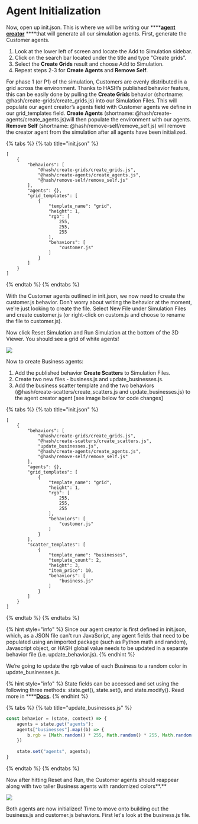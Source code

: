 # Agent Initialization

Now, open up init.json. This is where we will be writing our ****[**agent creator**](https://docs.hash.ai/core/anatomy-of-an-agent/initial-state) ****that will generate all our simulation agents. First, generate the Customer agents. 

1. Look at the lower left of screen and locate the Add to Simulation sidebar. 
2. Click on the search bar located under the title and type “Create grids”.
3. Select the **Create Grids** result and choose Add to Simulation.
4. Repeat steps 2-3 for **Create Agents** and **Remove Self**.

For phase 1 \(or P1\) of the simulation, Customers are evenly distributed in a grid across the environment. Thanks to HASH’s published behavior feature, this can be easily done by pulling the **Create Grids** behavior \(shortname: @hash/create-grids/create\_grids.js\) into our Simulation Files. This will populate our agent creator’s agents field with Customer agents we define in our grid\_templates field. **Create Agents** \(shortname: @hash/create-agents/create\_agents.js\)will then populate the environment with our agents. **Remove Self** \(shortname: @hash/remove-self/remove\_self.js\) will remove the creator agent from the simulation after all agents have been initialized.

{% tabs %}
{% tab title="init.json" %}
```text
[
    {
        "behaviors": [
            "@hash/create-grids/create_grids.js",
            "@hash/create-agents/create_agents.js",
            "@hash/remove-self/remove_self.js"
        ],
        "agents": {},
        "grid_templates": [
            {
                "template_name": "grid",
                "height": 1,
                "rgb": [
                    255,
                    255,
                    255
                ],
                "behaviors": [
                    "customer.js"
                ]
            }
        ]
    }
]
```
{% endtab %}
{% endtabs %}

With the Customer agents outlined in init.json, we now need to create the customer.js behavior. Don’t worry about writing the behavior at the moment, we’re just looking to create the file. Select New File under Simulation Files and create customer.js \(or right-click on custom.js and choose to rename the file to customer.js\). 

Now click Reset Simulation and Run Simulation at the bottom of the 3D Viewer. You should see a grid of white agents!

![](https://lh5.googleusercontent.com/jLFHH4sCxYEU33qEZ9g3xdZ-BinWBAQiQMQhy3qVIoDe7CvTk39Az8rgmKuPp1pect8JH_BFneOM5sJ1C6p8Aa5KT6pSwLqu9L8qhImtK-XhDVSTfVDycdGC7n99kbsynZCwW1m7)

Now to create Business agents:

1. Add the published behavior **Create Scatters** to Simulation Files.
2. Create two new files - business.js and update\_businesses.js.
3. Add the business scatter template and the two behaviors  \(@hash/create-scatters/create\_scatters.js and update\_businesses.js\) to the agent creator agent \[see image below for code changes\]

{% tabs %}
{% tab title="init.json" %}
```text
[
    {
        "behaviors": [
            "@hash/create-grids/create_grids.js",
            "@hash/create-scatters/create_scatters.js",
            "update_businesses.js",
            "@hash/create-agents/create_agents.js",
            "@hash/remove-self/remove_self.js"
        ],
        "agents": {},
        "grid_templates": [
            {
                "template_name": "grid",
                "height": 1,
                "rgb": [
                    255,
                    255,
                    255
                ],
                "behaviors": [
                    "customer.js"
                ]
            }
        ],
        "scatter_templates": [
            {
                "template_name": "businesses",
                "template_count": 2,
                "height": 3,
                "item_price": 10,
                "behaviors": [
                    "business.js"
                ]
            }
        ]
    }
]
```
{% endtab %}
{% endtabs %}

{% hint style="info" %}
Since our agent creator is first defined in init.json, which, as a JSON file can't run JavaScript, any agent fields that need to be populated using an imported package \(such as Python math and random\), Javascript object, or HASH global value needs to be updated in a separate behavior file \(i.e. update\_behavior.js\).
{% endhint %}

We’re going to update the rgb value of each Business to a random color in update\_businesses.js. 

{% hint style="info" %}
State fields can be accessed and set using the following three methods: state.get\(\), state.set\(\), and state.modify\(\). Read more in ****[**Docs**](https://docs.hash.ai/core/anatomy-of-an-agent/state#getting-and-setting-state)**.**
{% endhint %}

{% tabs %}
{% tab title="update\_businesses.js" %}
```javascript
const behavior = (state, context) => {
    agents = state.get("agents");
    agents["businesses"].map((b) => {
        b.rgb = [Math.random() * 255, Math.random() * 255, Math.random() * 255];
    })
    
    state.set("agents", agents);
}
```
{% endtab %}
{% endtabs %}

Now after hitting Reset and Run, the Customer agents should reappear along with two taller Business agents with randomized colors**.**

![](https://lh6.googleusercontent.com/z8zoPbPCXM4kcBdLuzM6APM4sjpUvnyqkNFlZ7lB9H6Ang_mikDVLwIsmZlMXE4lDq_e7_BGUkmyMJEW4j5HJ9WTPuAne-bZCMikXym8VdRlnkwbWhYlUlwWv315VuyLyR_OvLEf)

Both agents are now initialized! Time to move onto building out the business.js and customer.js behaviors. First let's look at the business.js file.

